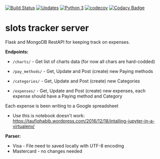 [![Build Status](https://travis-ci.org/shlomiLan/slots_tracker_server.svg?branch=master)](https://travis-ci.org/shlomiLan/slots_tracker_server)
[![Updates](https://pyup.io/repos/github/shlomiLan/slots_tracker_server/shield.svg)](https://pyup.io/repos/github/shlomiLan/slots_tracker_server/)
[![Python 3](https://pyup.io/repos/github/shlomiLan/slots_tracker_server/python-3-shield.svg)](https://pyup.io/repos/github/shlomiLan/slots_tracker_server/)
[![codecov](https://codecov.io/gh/shlomiLan/slots_tracker_server/branch/master/graph/badge.svg)](https://codecov.io/gh/shlomiLan/slots_tracker_server)
[![Codacy Badge](https://api.codacy.com/project/badge/Grade/b2e7d48e65d94750bde443d41042a87d)](https://app.codacy.com/app/public/slots_tracker_server?utm_source=github.com&utm_medium=referral&utm_content=shlomiLan/slots_tracker_server&utm_campaign=Badge_Grade_Dashboard)


# slots tracker server
Flask and MongoDB RestAPI for keeping track on expenses.

**Endpoints:**
* `/charts/` - Get list of charts data (for now all chars are hard-codded)
    
* `/pay_methods/` - Get, Update and Post (create) new Paying methods

* `/categories/` - Get, Update and Post (create) new Categories

* `/expenses/` - Get, Update and Post (create) new expenses, each expense should have a Paying method and Category

Each expense is been writing to a Google spreadsheet


* Use this is notebook doesn't work: https://taufiqhabib.wordpress.com/2016/12/18/intalling-jupyter-in-a-virtualenv/

**Parser:**

* Visa - File need to saved locally with UTF-8 encoding
* Mastercard - no changes needed
